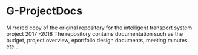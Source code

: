 # G-ProjectDocs
Mirrored copy of the original repository for the intelligent transport system project 2017 -2018 
The repository contains documentation such as the budget, project overview, eportfolio design documents, meeting minutes etc...
